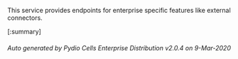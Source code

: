 






This service provides endpoints for enterprise specific features like external connectors.

[:summary]

###### Auto generated by Pydio Cells Enterprise Distribution v2.0.4 on 9-Mar-2020
